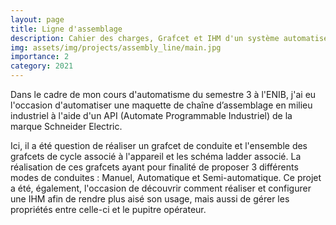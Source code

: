 ```yaml
---
layout: page
title: Ligne d'assemblage
description: Cahier des charges, Grafcet et IHM d'un système automatisé
img: assets/img/projects/assembly_line/main.jpg
importance: 2
category: 2021
---
```


Dans le cadre de mon cours d'automatisme du semestre 3 à l'ENIB, j'ai eu l'occasion d'automatiser une maquette de chaîne d’assemblage en milieu industriel à l'aide d'un API (Automate Programmable Industriel) de la marque Schneider Electric.

Ici, il a été question de réaliser un grafcet de conduite et l'ensemble des grafcets de cycle associé à l'appareil et les schéma ladder associé. La réalisation de ces grafcets ayant pour finalité de proposer 3 différents modes de conduites : Manuel, Automatique et Semi-automatique. Ce projet a été, également, l'occasion de découvrir comment réaliser et configurer une IHM afin de rendre plus aisé son usage, mais aussi de gérer les propriétés entre celle-ci et le pupitre opérateur.
